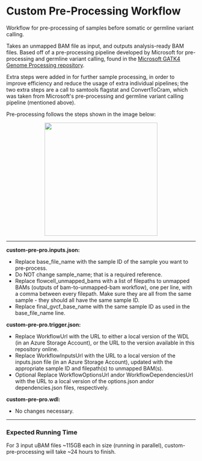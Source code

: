 # Custom Pre-Processing Workflow
Workflow for pre-processing of samples before somatic or germline variant calling.

Takes an unmapped BAM file as input, and outputs analysis-ready BAM files. Based off of a pre-processing pipeline developed by Microsoft for pre-processing and germline variant calling, found in the [Microsoft GATK4 Genome Processing repository](httpsgithub.commicrosoftgatk4-genome-processing-pipeline-azure).

Extra steps were added in for further sample processing, in order to improve efficiency and reduce the usage of extra individual pipelines; the two extra steps are a call to samtools flagstat and ConvertToCram, which was taken from Microsoft's pre-processing and germline variant calling pipeline (mentioned above).

Pre-processing follows the steps shown in the image below:

<p align="center"><img src="https://drive.google.com/uc?id=14lxMPZcatIP5xFboYO--t71_LdHBN0FU" width="300"</p>

---

**custom-pre-pro.inputs.json:**

* Replace base_file_name with the sample ID of the sample you want to pre-process.
* Do NOT change sample_name; that is a required reference.
* Replace flowcell_unmapped_bams with a list of filepaths to unmapped BAMs (outputs of bam-to-unmapped-bam workflow), one per line, with a comma between every filepath. Make sure they are all from the same sample - they should all have the same sample ID.
* Replace final_gvcf_base_name with the same sample ID as used in the base_file_name line.

**custom-pre-pro.trigger.json:**

* Replace WorkflowUrl with the URL to either a local version of the WDL (in an Azure Storage Account), or the URL to the version available in this repository online.
* Replace WorkflowInputsUrl with the URL to a local version of the inputs.json file (in an Azure Storage Account), updated with the appropriate sample ID and filepath(s) to unmapped BAM(s).
* Optional Replace WorkflowOptionsUrl andor WorkflowDependenciesUrl with the URL to a local version of the options.json andor dependencies.json files, respectively.

**custom-pre-pro.wdl:**

* No changes necessary.

---

### Expected Running Time
 For 3 input uBAM files ~115GB each in size (running in parallel), custom-pre-processing will take ~24 hours to finish.
